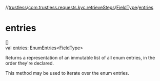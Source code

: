 //[trustless](../../../index.md)/[com.trustless.requests.kyc.retrieveSteps](../index.md)/[FieldType](index.md)/[entries](entries.md)

# entries

[]\
val [entries](entries.md): [EnumEntries](https://kotlinlang.org/api/latest/jvm/stdlib/kotlin.enums/-enum-entries/index.html)&lt;[FieldType](index.md)&gt;

Returns a representation of an immutable list of all enum entries, in the order they're declared.

This method may be used to iterate over the enum entries.
